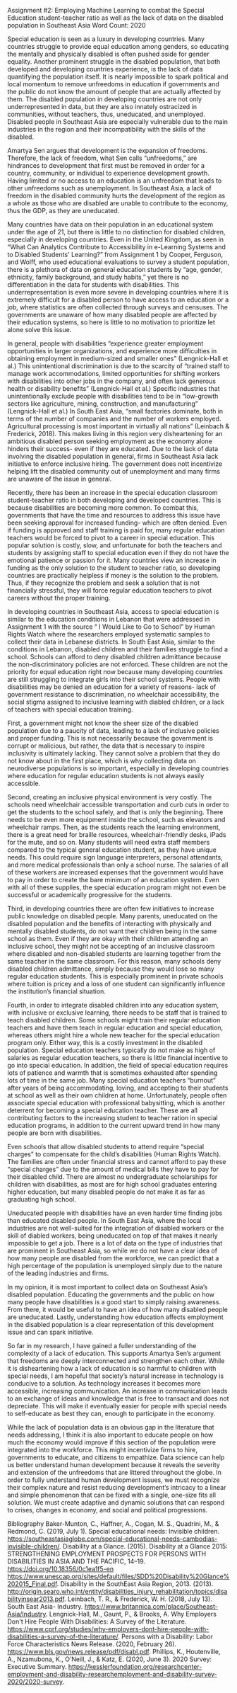 Assignment #2: 
Employing Machine Learning to combat the Special Education student-teacher ratio as well as the lack of data on the disabled population in Southeast Asia
Word Count: 2020

 Special education is seen as a luxury in developing countries. Many countries struggle to provide equal education among genders, so educating the mentally and physically disabled is often pushed aside for gender equality. Another prominent struggle in the disabled population, that both developed and developing countries experience, is the lack of data quantifying the population itself. It is nearly impossible to spark political and local momentum to remove unfreedoms in education if governments and the public do not know the amount of people that are actually affected by them. The disabled population in developing countries are not only underrepresented in data, but they are also innately ostracized in communities, without teachers, thus, uneducated, and unemployed. Disabled people in Southeast Asia are especially vulnerable due to the main industries in the region and their incompatibility with the skills of the disabled. 

Amartya Sen argues that development is the expansion of freedoms. Therefore, the lack of freedom, what Sen calls “unfreedoms,” are hindrances to development that first must be removed in order for a country, community, or individual to experience development growth. Having limited or no access to an education is an unfreedom that leads to other unfreedoms such as unemployment. In Southeast Asia, a lack of freedom in the disabled community hurts the development of the region as a whole as those who are disabled are unable to contribute to the economy, thus the GDP, as they are uneducated.

Many countries have data on their population in an educational system under the age of 21, but there is little to no distinction for disabled children, especially in developing countries. Even in the United Kingdom, as seen in “What Can Analytics Contribute to Accessibility in e-Learning Systems and to Disabled Students' Learning?” from Assignment 1 by Cooper, Ferguson, and Wolff, who used educational evaluations to survey a student population, there is a plethora of data on general education students by “age, gender, ethnicity, family background, and study habits,” yet there is no differentiation in the data for students with disabilities. This underrepresentation is even more severe in developing countries where it is extremely difficult for a disabled person to have access to an education or a job, where statistics are often collected through surveys and censuses. The governments are unaware of how many disabled people are affected by their education systems, so here is little to no motivation to prioritize let alone solve this issue.

In general, people with disabilities “experience greater employment opportunities in larger organizations, and experience more difficulties in obtaining employment in medium-sized and smaller ones” (Lengnick-Hall et al.) This unintentional discrimination is due to the scarcity of “trained staff to manage work accommodations, limited opportunities for shifting workers with disabilities into other jobs in the company, and often lack generous health or disability benefits” (Lengnick-Hall et al.) Specific industries that unintentionally exclude people with disabilities tend to be in “low-growth sectors like agriculture, mining, construction, and manufacturing” (Lengnick-Hall et al.)  In South East Asia, “small factories dominate, both in terms of the number of companies and the number of workers employed. Agricultural processing is most important in virtually all nations” (Leinbach & Frederick, 2018). This makes living in this region very disheartening for an ambitious disabled person seeking employment as the economy alone hinders their success- even if they are educated. Due to the lack of data involving the disabled population in general, firms in Southeast Asia lack initiative to enforce inclusive hiring. The government does nott incentivize helping lift the disabled community out of unemployment and many firms are unaware of the issue in general.

Recently, there has been an increase in the special education classroom student-teacher ratio in both developing and developed countries. This is because disabilities are becoming more common. To combat this, governments that have the time and resources to address this issue have been seeking approval for increased funding- which are often denied. Even if funding is approved and staff training is paid for, many regular education teachers would be forced to pivot to a career in special education. This popular solution is costly, slow, and unfortunate for both the teachers and students by assigning staff to special education even if they do not have the emotional patience or passion for it. Many countries view an increase in funding as the only solution to the student to teacher ratio, so developing countries are practically helpless if money is the solution to the problem. Thus, if they recognize the problem and seek a solution that is not financially stressful, they will force regular education teachers to pivot careers without the proper training.

In developing countries in Southeast Asia, access to special education is similar to the education conditions in Lebanon that were addressed in Assignment 1 with the source “ I Would Like to Go to School” by Human Rights Watch where the researchers employed systematic samples to collect their data in Lebanese districts. In South East Asia, similar to the conditions in Lebanon, disabled children and their families struggle to find a school. Schools can afford to deny disabled children admittance because the non-discriminatory policies are not enforced. These children are not the priority for equal education right now because many developing countries are still struggling to integrate girls into their school systems. People with disabilities may be denied an education for a variety of reasons- lack of government resistance to discrimination, no wheelchair accessibility, the social stigma assigned to inclusive learning with diabled children, or a lack of teachers with special education training. 

First, a government might not know the sheer size of the disabled population due to a paucity of data, leading to a lack of inclusive policies and proper funding. This is not necessarily because the government is corrupt or malicious, but rather, the data that is necessary to inspire inclusivity is ultimately lacking. They cannot solve a problem that they do not know about in the first place, which is why collecting data on neurodiverse populations is so important, especially in developing countries where education for regular education students is not always easily accessible.

Second, creating an inclusive physical environment is very costly. The schools need wheelchair accessible transportation and curb cuts in order to get the students to the school safely, and that is only the beginning. There needs to be even more equipment inside the school, such as elevators and wheelchair ramps. Then, as the students reach the learning environment, there is a great need for braille resources, wheelchair-friendly desks, iPads for the mute, and so on. Many students will need extra staff members compared to the typical general education student, as they have unique needs. This could require sign language interpreters, personal attendants, and more medical professionals than only a school nurse. The salaries of all of these workers are increased expenses that the government would have to pay in order to create the bare minimum of an education system. Even with all of these supplies, the special education program might not even be successful or academically progressive for the students.

Third, in developing countries there are often few initiatives to increase public knowledge on disabled people. Many parents, uneducated on the disabled population and the benefits of interacting with physically and mentally disabled students, do not want their children being in the same school as them. Even if they are okay with their children attending an inclusive school, they might not be accepting of an inclusive classroom where disabled and non-disabled students are learning together from the same teacher in the same classroom. For this reason, many schools deny disabled children admittance, simply because they would lose so many regular education students. This is especially prominent in private schools where tuition is pricey and a loss of one student can significantly influence the institution’s financial situation. 

Fourth, in order to integrate disabled children into any education system, with inclusive or exclusive learning, there needs to be staff that is trained to teach disabled children. Some schools might train their regular education teachers and have them teach in regular education and special education, whereas others might hire a whole new teacher for the special education program only. Either way, this is a costly investment in the disabled population. Special education teachers typically do not make as high of salaries as regular education teachers, so there is little financial incentive to go into special education. In addition, the field of special education requires lots of patience and warmth that is sometimes exhausted after spending lots of time in the same job. Many special education teachers “burnout” after years of being accommodating, loving, and accepting to their students at school as well as their own children at home. Unfortunately, people often associate special education with professional babysitting, which is another deterrent for becoming a special education teacher. These are all contributing factors to the increasing student to teacher ration in special education programs, in addition to the current upward trend in how many people are born with disabilities.

Even schools that allow disabled students to attend require “special charges” to compensate for the child’s disabilities (Human Rights Watch). The families are often under financial stress and cannot afford to pay these “special charges” due to the amount of medical bills they have to pay for their disabled child. There are almost no undergraduate scholarships for children with disabilities, as most are for high school graduates entering higher education, but many disabled people do not make it as far as graduating high school.

Uneducated people with disabilities have an even harder time finding jobs than educated disabled people. In South East Asia, where the local industries are not well-suited for the integration of disabled workers or the skill of diabled workers, being uneducated on top of that makes it nearly impossible to get a job. There is a lot of data on the type of industries that are prominent in Southeast Asia, so while we do not have a clear idea of how many people are disabled from the workforce, we can predict that a high percentage of the population is unemployed simply due to the nature of the leading industries and firms.

In my opinion, it is most important to collect data on Southeast Asia’s disabled population. Educating the governments and the public on how many people have disabilities is a good start to simply raising awareness. From there, it would be useful to have an idea of how many disabled people are uneducated. Lastly, understanding how education affects employment in the disabled population is a clear representation of this development issue and can spark initiative.

So far in my research, I have gained a fuller understanding of the complexity of a lack of education. This supports Amartya Sen’s argument that freedoms are deeply interconnected and strengthen each other. While it is disheartening how a lack of education is so harmful to children with special needs, I am hopeful that society’s natural increase in technology is conducive to a solution. As technology increases it becomes more accessible, increasing communication. An increase in communication leads to an exchange of ideas and knowledge that is free to transact and does not depreciate. This will make it eventually easier for people with special needs to self-educate as best they can, enough to participate in the economy.

While the lack of population data is an obvious gap in the literature that needs addressing, I think it is also important to educate people on how much the economy would improve if this section of the population were integrated into the workforce. This might incentivize firms to hire, governments to educate, and citizens to empathize. Data science can help us better understand human development because it reveals the severity and extension of the unfreedoms that are littered throughout the globe. In order to fully understand human development issues, we must recognize their complex nature and resist reducing development’s intricacy to a linear and simple phenomenon that can be fixed with a single, one-size fits all solution. We must create adaptive and dynamic solutions that can respond to crises, changes in economy, and social and political progressions.


Bibliography
Baker-Munton, C., Haffner, A., Cogan, M. S., Quadrini, M., & Redmond, C. (2019, July 1). Special educational needs: Invisible children. https://southeastasiaglobe.com/special-educational-needs-cambodias-invisible-children/. 
Disability at a Glance. (2015). Disability at a Glance 2015: STRENGTHENING EMPLOYMENT PROSPECTS FOR PERSONS WITH DISABILITIES IN ASIA AND THE PACIFIC, 14–19. https://doi.org/10.18356/0c1ea1f5-en https://www.unescap.org/sites/default/files/SDD%20Disability%20Glance%202015_Final.pdf.
Disability in the South­East Asia Region, 2013. (2013). http://origin.searo.who.int/entity/disabilities_injury_rehabilitation/topics/disabilityinsear2013.pdf.
Leinbach, T. R., & Frederick, W. H. (2018, July 13). South East Asia- Industry. https://www.britannica.com/place/Southeast-Asia/Industry. 
Lengnick-Hall, M., Gaunt, P., & Brooks, A. Why Employers Don't Hire People With Disabilities: A Survey of the Literature. https://www.cprf.org/studies/why-employers-dont-hire-people-with-disabilities-a-survey-of-the-literature/. 
Persons with a Disability: Labor Force Characteristics News Release. (2020, February 26). https://www.bls.gov/news.release/pdf/disabl.pdf.
Phillips, K., Houtenville, A., Nzamubona, K., O’Neill, J., & Katz, E. (2020, June 3). 2020 Survey: Executive Summary. https://kesslerfoundation.org/researchcenter-employment-and-disability-researchemployment-and-disability-survey-2020/2020-survey.
